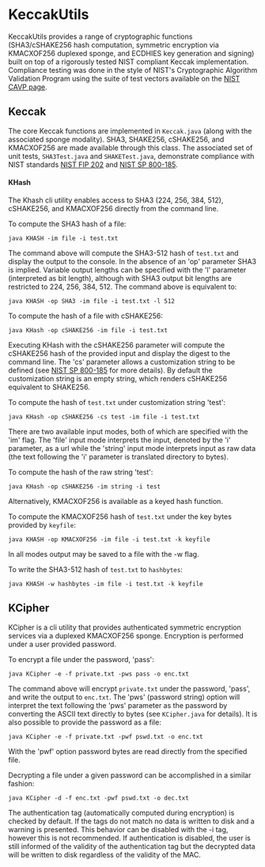 # KeccakUtils

KeccakUtils provides a range of cryptographic functions (SHA3/cSHAKE256 hash computation, symmetric encryption via KMACXOF256 duplexed sponge, and ECDHIES key generation and signing) built on top of a rigorously tested NIST compliant Keccak implementation. Compliance testing was done in the style of NIST's Cryptographic Algorithm Validation Program using the suite of test vectors available on the [NIST CAVP page](https://csrc.nist.gov/Projects/cryptographic-algorithm-validation-program/Secure-Hashing).

## Keccak
The core Keccak functions are implemented in ```Keccak.java``` (along with the associated sponge modality). SHA3, SHAKE256, cSHAKE256, and KMACXOF256 are made available through this class. The associated set of unit tests, ```SHA3Test.java``` and ```SHAKETest.java```, demonstrate compliance with NIST standards [NIST FIP 202](https://nvlpubs.nist.gov/nistpubs/FIPS/NIST.FIPS.202.pdf) and [NIST SP 800-185](https://nvlpubs.nist.gov/nistpubs/SpecialPublications/NIST.SP.800-185.pdf).

#### KHash
The Khash cli utility enables access to SHA3 (224, 256, 384, 512), cSHAKE256, and KMACXOF256 directly from the command line.

To compute the SHA3 hash of a file:

```aidl
java KHASH -im file -i test.txt
```
The command above will compute the SHA3-512 hash of ```test.txt``` and display the output to the console. In the absence of an 'op' parameter SHA3 is implied. Variable output lengths can be specified with the 'l' parameter (interpreted as bit length), although with SHA3 output bit lengths are restricted to 224, 256, 384, 512. The command above is equivalent to:

```aidl
java KHASH -op SHA3 -im file -i test.txt -l 512
```

To compute the hash of a file with cSHAKE256:
```aidl
java KHash -op cSHAKE256 -im file -i test.txt 
```
Executing KHash with the cSHAKE256 parameter will compute the cSHAKE256 hash of the provided input and display the digest to the command line. The 'cs' parameter allows a customization string to be defined (see [NIST SP 800-185](https://nvlpubs.nist.gov/nistpubs/SpecialPublications/NIST.SP.800-185.pdf) for more details). By default the customization string is an empty string, which renders cSHAKE256 equivalent to SHAKE256.

To compute the hash of ```test.txt``` under customization string 'test':
```aidl
java KHash -op cSHAKE256 -cs test -im file -i test.txt 
```

There are two available input modes, both of which are specified with the 'im' flag. The 'file' input mode interprets the input, denoted by the 'i' parameter, as a url while the 'string' input mode interprets input as raw data (the text following the 'i' parameter is translated directory to bytes). 

To compute the hash of the raw string 'test':
```aidl
java KHash -op cSHAKE256 -im string -i test
``` 

Alternatively, KMACXOF256 is available as a keyed hash function. 

To compute the KMACXOF256 hash of ```test.txt``` under the key bytes provided by ```keyfile```:
```aidl
java KHASH -op KMACXOF256 -im file -i test.txt -k keyfile 
```

In all modes output may be saved to a file with the -w flag. 

To write the SHA3-512 hash of ```test.txt``` to ```hashbytes```:
```aidl
java KHASH -w hashbytes -im file -i test.txt -k keyfile
```

## KCipher
KCipher is a cli utility that provides authenticated symmetric encryption services via a duplexed KMACXOF256 sponge. Encryption is performed under a user provided password. 

To encrypt a file under the password, 'pass':
```aidl
java KCipher -e -f private.txt -pws pass -o enc.txt 
```

The command above will encrypt ```private.txt``` under the password, 'pass', and write the output to ```enc.txt```. The 'pws' (password string) option will interpret the text following the 'pws' parameter as the password by converting the ASCII text directly to bytes (see ```KCipher.java``` for details). It is also possible to provide the password as a file:

```aidl
java KCipher -e -f private.txt -pwf pswd.txt -o enc.txt
```
With the 'pwf' option password bytes are read directly from the specified file. 

Decrypting a file under a given password can be accomplished in a similar fashion:
```aidl
java KCipher -d -f enc.txt -pwf pswd.txt -o dec.txt
```

The authentication tag (automatically computed during encryption) is checked by default. If the tags do not match no data is written to disk and a warning is presented. This behavior can be disabled with the -i tag, however this is not recommended. If authentication is disabled, the user is still informed of the validity of the authentication tag but the decrypted data will be written to disk regardless of the validity of the MAC.
